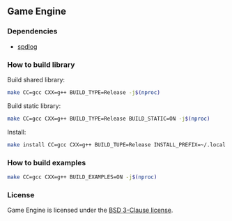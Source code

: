 ## Game Engine

### Dependencies
- [spdlog](https://github.com/gabime/spdlog)

### How to build library
Build shared library:
```bash
make CC=gcc CXX=g++ BUILD_TYPE=Release -j$(nproc)
```

Build static library:
```bash
make CC=gcc CXX=g++ BUILD_TYPE=Release BUILD_STATIC=ON -j$(nproc)
```

Install:
```bash
make install CC=gcc CXX=g++ BUILD_TUPE=Release INSTALL_PREFIX=~/.local -j$(nproc)
```

### How to build examples
```bash
make CC=gcc CXX=g++ BUILD_EXAMPLES=ON -j$(nproc)
```

### License
Game Engine is licensed under the [BSD 3-Clause license](LICENSE).
